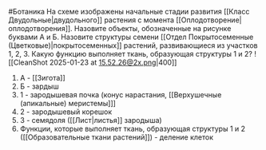 #Ботаника 
На схеме изображены начальные стадии развития [[Класс Двудольные|двудольного]] растения с момента [[Оплодотворение|оплодотворения]]. Назовите объекты, обозначенные на рисунке буквами А и Б. Назовите структуры семени [[Отдел Покрытосеменные (Цветковые)|покрытосеменных]] растений, развивающиеся из участков 1, 2, 3. Какую функцию выполняет ткань, образующая структуры 1 и 2?
![[CleanShot 2025-01-23 at 15.52.26@2x.png|400]]
1. А - [[Зигота]]
2. Б - зардыш
3. 1 - зародышевая почка (конус нарастания, [[Верхушечные (апикальные) меристемы]]]
4. 2 - зародышевый корешок
5. 3 - семядоля ([[Лист|листья]] зародыша)
6. Функции, которые выполняет ткань, образующая структуры 1 и 2 ([[Образовательные ткани растений]]) - деление клеток
